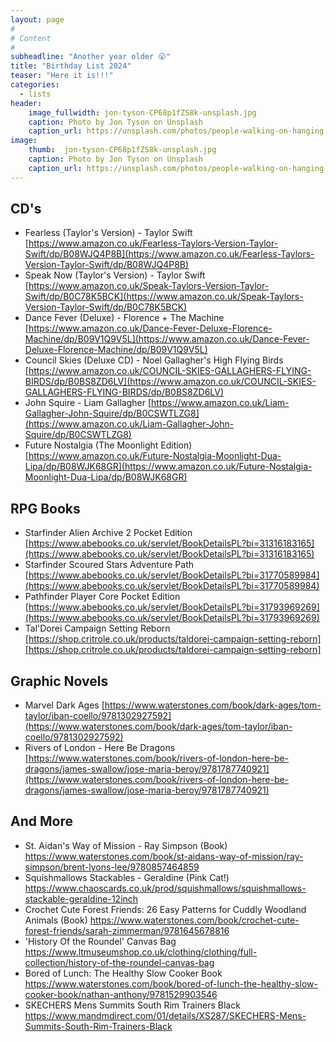 ```yaml
---
layout: page
#
# Content
#
subheadline: "Another year older 😮"
title: "Birthday List 2024"
teaser: "Here it is!!!"
categories:
  - lists
header:
    image_fullwidth: jon-tyson-CP68p1fZS8k-unsplash.jpg
    caption: Photo by Jon Tyson on Unsplash
    caption_url: https://unsplash.com/photos/people-walking-on-hanging-bridge-during-daytime-CP68p1fZS8k?utm_content=creditCopyText&utm_medium=referral&utm_source=unsplash
image:
    thumb:  jon-tyson-CP68p1fZS8k-unsplash.jpg
    caption: Photo by Jon Tyson on Unsplash
    caption_url: https://unsplash.com/photos/people-walking-on-hanging-bridge-during-daytime-CP68p1fZS8k?utm_content=creditCopyText&utm_medium=referral&utm_source=unsplash
---
```

## CD's
- Fearless (Taylor's Version) - Taylor Swift [https://www.amazon.co.uk/Fearless-Taylors-Version-Taylor-Swift/dp/B08WJQ4P8B](https://www.amazon.co.uk/Fearless-Taylors-Version-Taylor-Swift/dp/B08WJQ4P8B)
- Speak Now (Taylor's Version) - Taylor Swift [https://www.amazon.co.uk/Speak-Taylors-Version-Taylor-Swift/dp/B0C78K5BCK](https://www.amazon.co.uk/Speak-Taylors-Version-Taylor-Swift/dp/B0C78K5BCK)
- Dance Fever (Deluxe) - Florence + The Machine [https://www.amazon.co.uk/Dance-Fever-Deluxe-Florence-Machine/dp/B09V1Q9V5L](https://www.amazon.co.uk/Dance-Fever-Deluxe-Florence-Machine/dp/B09V1Q9V5L)
- Council Skies (Deluxe CD) - Noel Gallagher's High Flying Birds [https://www.amazon.co.uk/COUNCIL-SKIES-GALLAGHERS-FLYING-BIRDS/dp/B0BS8ZD6LV](https://www.amazon.co.uk/COUNCIL-SKIES-GALLAGHERS-FLYING-BIRDS/dp/B0BS8ZD6LV)
- John Squire - Liam Gallagher [https://www.amazon.co.uk/Liam-Gallagher-John-Squire/dp/B0CSWTLZG8](https://www.amazon.co.uk/Liam-Gallagher-John-Squire/dp/B0CSWTLZG8)
- Future Nostalgia (The Moonlight Edition) [https://www.amazon.co.uk/Future-Nostalgia-Moonlight-Dua-Lipa/dp/B08WJK68GR](https://www.amazon.co.uk/Future-Nostalgia-Moonlight-Dua-Lipa/dp/B08WJK68GR)

## RPG Books
- Starfinder Alien Archive 2 Pocket Edition [https://www.abebooks.co.uk/servlet/BookDetailsPL?bi=31316183165](https://www.abebooks.co.uk/servlet/BookDetailsPL?bi=31316183165)
- Starfinder Scoured Stars Adventure Path [https://www.abebooks.co.uk/servlet/BookDetailsPL?bi=31770589984](https://www.abebooks.co.uk/servlet/BookDetailsPL?bi=31770589984)
- Pathfinder Player Core Pocket Edition [https://www.abebooks.co.uk/servlet/BookDetailsPL?bi=31793969269](https://www.abebooks.co.uk/servlet/BookDetailsPL?bi=31793969269)
- Tal'Dorei Campaign Setting Reborn [https://shop.critrole.co.uk/products/taldorei-campaign-setting-reborn][https://shop.critrole.co.uk/products/taldorei-campaign-setting-reborn]

## Graphic Novels
- Marvel Dark Ages [https://www.waterstones.com/book/dark-ages/tom-taylor/iban-coello/9781302927592](https://www.waterstones.com/book/dark-ages/tom-taylor/iban-coello/9781302927592)
- Rivers of London - Here Be Dragons [https://www.waterstones.com/book/rivers-of-london-here-be-dragons/james-swallow/jose-maria-beroy/9781787740921](https://www.waterstones.com/book/rivers-of-london-here-be-dragons/james-swallow/jose-maria-beroy/9781787740921)

## And More
- St. Aidan's Way of Mission - Ray Simpson (Book)
  <https://www.waterstones.com/book/st-aidans-way-of-mission/ray-simpson/brent-lyons-lee/9780857464859>
- Squishmallows Stackables - Geraldine (Pink Cat!)
  <https://www.chaoscards.co.uk/prod/squishmallows/squishmallows-stackable-geraldine-12inch>
- Crochet Cute Forest Friends: 26 Easy Patterns for Cuddly Woodland Animals (Book)
  <https://www.waterstones.com/book/crochet-cute-forest-friends/sarah-zimmerman/9781645678816>
- 'History Of the Roundel' Canvas Bag 
  <https://www.ltmuseumshop.co.uk/clothing/clothing/full-collection/history-of-the-roundel-canvas-bag>
- Bored of Lunch: The Healthy Slow Cooker Book
  <https://www.waterstones.com/book/bored-of-lunch-the-healthy-slow-cooker-book/nathan-anthony/9781529903546>
- SKECHERS Mens Summits South Rim Trainers Black
  <https://www.mandmdirect.com/01/details/XS287/SKECHERS-Mens-Summits-South-Rim-Trainers-Black>